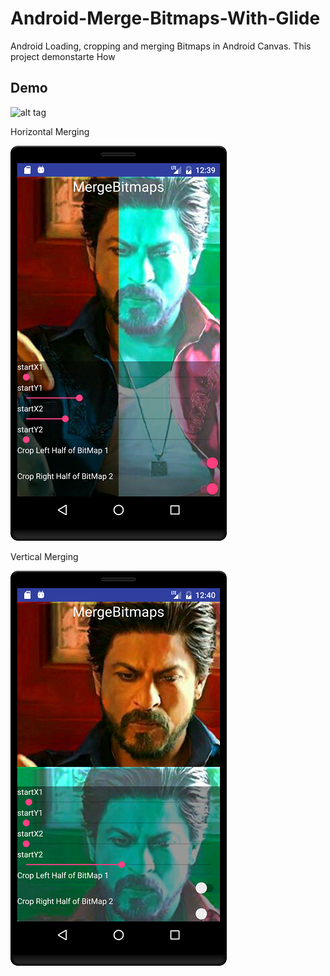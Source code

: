 # Android-Merge-Bitmaps-With-Glide
Android Loading, cropping and merging Bitmaps in Android Canvas. This project demonstarte How 

## Demo

![alt tag](https://github.com/hiteshsahu/Android-Merge-Bitmaps-With-Glide/blob/master/Art/demo.gif)

Horizontal Merging 

![alt tag](https://github.com/hiteshsahu/Android-Merge-Bitmaps-With-Glide/blob/master/Art/art.png)

Vertical Merging 

![alt tag](https://github.com/hiteshsahu/Android-Merge-Bitmaps-With-Glide/blob/master/Art/vertical.png)


